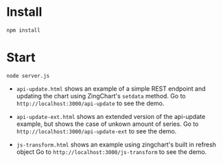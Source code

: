 # Install

```
npm install
```

# Start

```
node server.js
```

* `api-update.html` shows an example of a simple REST endpoint and updating the chart using ZingChart's `setdata` method. Go to `http://localhost:3000/api-update` to see the demo.

* `api-update-ext.html` shows an extended version of the api-update example, but shows the case of unkown amount of series. Go to `http://localhost:3000/api-update-ext` to see the demo.

* `js-transform.html` shows an example using zingchart's built in refresh object Go to `http://localhost:3000/js-transform` to see the demo.

